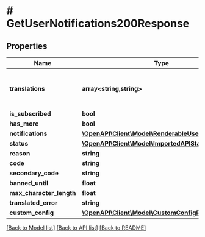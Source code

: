 # # GetUserNotifications200Response

## Properties

Name | Type | Description | Notes
------------ | ------------- | ------------- | -------------
**translations** | **array<string,string>** | Construct a type with a set of properties K of type T | [optional]
**is_subscribed** | **bool** |  |
**has_more** | **bool** |  |
**notifications** | [**\OpenAPI\Client\Model\RenderableUserNotification[]**](RenderableUserNotification.md) |  |
**status** | [**\OpenAPI\Client\Model\ImportedAPIStatusFAILED**](ImportedAPIStatusFAILED.md) |  |
**reason** | **string** |  |
**code** | **string** |  |
**secondary_code** | **string** |  | [optional]
**banned_until** | **float** |  | [optional]
**max_character_length** | **float** |  | [optional]
**translated_error** | **string** |  | [optional]
**custom_config** | [**\OpenAPI\Client\Model\CustomConfigParameters**](CustomConfigParameters.md) |  | [optional]

[[Back to Model list]](../../README.md#models) [[Back to API list]](../../README.md#endpoints) [[Back to README]](../../README.md)
